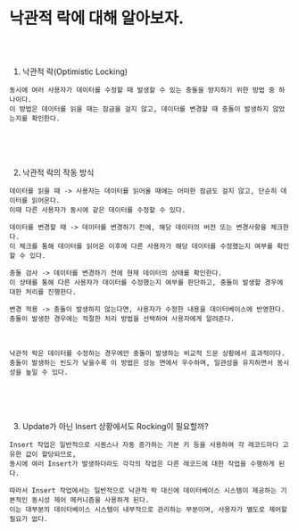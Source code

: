 # 낙관적 락에 대해 알아보자.

<br /><br />

1. 낙관적 락(Optimistic Locking)
```
동시에 여러 사용자가 데이터를 수정할 때 발생할 수 있는 충돌을 방지하기 위한 방법 중 하나이다.
이 방법은 데이터를 읽을 때는 잠금을 걸지 않고, 데이터를 변경할 때 충돌이 발생하지 않았는지를 확인한다.
```

<br /><br /><br />

2. 낙관적 락의 작동 방식
```
데이터를 읽을 때 -> 사용자는 데이터를 읽어올 때에는 어떠한 잠금도 걸지 않고, 단순히 데이터를 읽어온다.
이때 다른 사용자가 동시에 같은 데이터를 수정할 수 있다.

데이터를 변경할 때 -> 데이터를 변경하기 전에, 해당 데이터의 버전 또는 변경사항을 체크한다.
이 체크를 통해 데이터를 읽어온 이후에 다른 사용자가 해당 데이터를 수정했는지 여부를 확인할 수 있다.

충돌 검사 -> 데이터를 변경하기 전에 현재 데이터의 상태를 확인한다.
이 상태를 통해 다른 사용자가 데이터를 수정했는지 여부를 판단하고, 충돌이 발생할 경우에 대한 처리를 진행한다.

변경 적용 -> 충돌이 발생하지 않는다면, 사용자가 수정한 내용을 데이터베이스에 반영한다.
충돌이 발생한 경우에는 적절한 처리 방법을 선택하여 사용자에게 알려준다.
```

<br />

```
낙관적 락은 데이터를 수정하는 경우에만 충돌이 발생하는 비교적 드문 상황에서 효과적이다.
충돌이 발생하는 빈도가 낮을수록 이 방법은 성능 면에서 우수하며, 일관성을 유지하면서 동시성을 높일 수 있다.
```

<br /><br /><br />

3. Update가 아닌 Insert 상황에서도 Rocking이 필요할까?
```
Insert 작업은 일반적으로 시퀀스나 자동 증가하는 기본 키 등을 사용하여 각 레코드마다 고유한 값이 할당되므로,
동시에 여러 Insert가 발생하더라도 각각의 작업은 다른 레코드에 대한 작업을 수행하게 된다.

따라서 Insert 작업에서는 일반적으로 낙관적 락 대신에 데이터베이스 시스템이 제공하는 기본적인 동시성 제어 메커니즘을 사용하게 된다.
이는 대부분의 데이터베이스 시스템이 내부적으로 관리하는 부분이며, 사용자가 별도로 제어할 필요가 없다.
```
